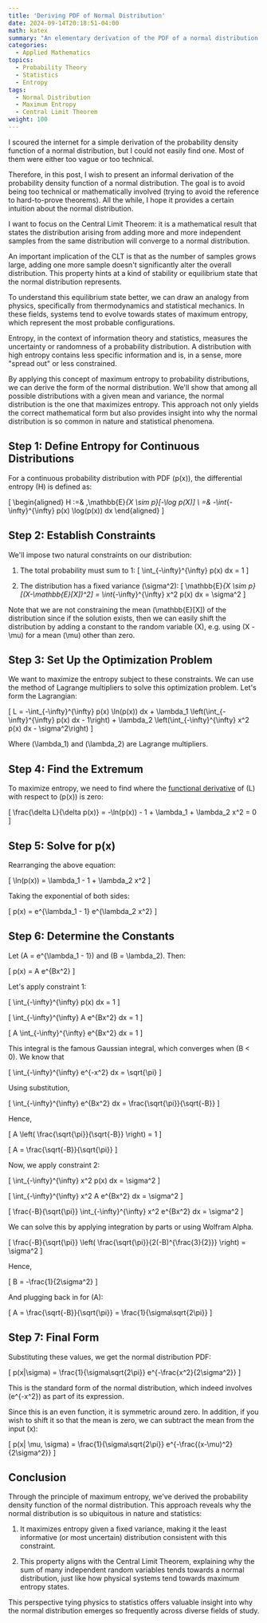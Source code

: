 ```yaml
---
title: 'Deriving PDF of Normal Distribution'
date: 2024-09-14T20:18:51-04:00
math: katex
summary: "An elementary derivation of the PDF of a normal distribution."
categories:
  - Applied Mathematics
topics:
  - Probability Theory
  - Statistics
  - Entropy
tags:
  - Normal Distribution
  - Maximum Entropy
  - Central Limit Theorem
weight: 100
---
```


I scoured the internet for a simple derivation of the probability density function of a normal distribution, but I could not easily find one. Most of them were either too vague or too technical.

Therefore, in this post, I wish to present an informal derivation of the probability density function of a normal distribution. The goal is to avoid being too technical or mathematically involved (trying to avoid the reference to hard-to-prove theorems). All the while, I hope it provides a certain intuition about the normal distribution.

I want to focus on the Central Limit Theorem: it is a mathematical result that states the distribution arising from adding more and more independent samples from the same distribution will converge to a normal distribution.

An important implication of the CLT is that as the number of samples grows large, adding one more sample doesn't significantly alter the overall distribution. This property hints at a kind of stability or equilibrium state that the normal distribution represents.

To understand this equilibrium state better, we can draw an analogy from physics, specifically from thermodynamics and statistical mechanics. In these fields, systems tend to evolve towards states of maximum entropy, which represent the most probable configurations.

Entropy, in the context of information theory and statistics, measures the uncertainty or randomness of a probability distribution. A distribution with high entropy contains less specific information and is, in a sense, more "spread out" or less constrained.

By applying this concept of maximum entropy to probability distributions, we can derive the form of the normal distribution. We'll show that among all possible distributions with a given mean and variance, the normal distribution is the one that maximizes entropy. This approach not only yields the correct mathematical form but also provides insight into why the normal distribution is so common in nature and statistical phenomena.

## Step 1: Define Entropy for Continuous Distributions

For a continuous probability distribution with PDF \(p(x)\), the differential entropy \(H\) is defined as:

\[
\begin{aligned}
H :=& \,\mathbb{E}_{X \sim p}[-\log p(X)] \\
=& -\int_{-\infty}^{\infty} p(x) \log(p(x)) dx
\end{aligned}
\]

## Step 2: Establish Constraints

We'll impose two natural constraints on our distribution:

1. The total probability must sum to 1:
   \[
   \int_{-\infty}^{\infty} p(x) dx = 1
   \]

2. The distribution has a fixed variance \(\sigma^2\):
   \[
   \mathbb{E}_{X \sim p}[(X-\mathbb{E}[X])^2] = \int_{-\infty}^{\infty} x^2 p(x) dx = \sigma^2
   \]

Note that we are not constraining the mean \(\mathbb{E}[X]\) of the distribution since if the solution exists, then we can easily shift the distribution by adding a constant to the random variable \(X\), e.g. using \(X - \mu\) for a mean \(\mu\) other than zero.

## Step 3: Set Up the Optimization Problem

We want to maximize the entropy subject to these constraints. We can use the method of Lagrange multipliers to solve this optimization problem. Let's form the Lagrangian:

\[
L = -\int_{-\infty}^{\infty} p(x) \ln(p(x)) dx + \lambda_1 \left(\int_{-\infty}^{\infty} p(x) dx - 1\right) + \lambda_2 \left(\int_{-\infty}^{\infty} x^2 p(x) dx - \sigma^2\right)
\]

Where \(\lambda_1\) and \(\lambda_2\) are Lagrange multipliers.

## Step 4: Find the Extremum

To maximize entropy, we need to find where the [functional derivative](https://en.wikipedia.org/wiki/Functional_derivative) of \(L\) with respect to \(p(x)\) is zero:

\[
\frac{\delta L}{\delta p(x)} = -\ln(p(x)) - 1 + \lambda_1 + \lambda_2 x^2 = 0
\]

## Step 5: Solve for p(x)

Rearranging the above equation:

\[
\ln(p(x)) = \lambda_1 - 1 + \lambda_2 x^2
\]

Taking the exponential of both sides:

\[
p(x) = e^{\lambda_1 - 1} e^{\lambda_2 x^2}
\]

## Step 6: Determine the Constants

Let \(A = e^{\lambda_1 - 1}\) and \(B = \lambda_2\). Then:

\[
p(x) = A e^{Bx^2}
\]

Let's apply constraint 1:

\[
\int_{-\infty}^{\infty} p(x) dx = 1
\]

\[
\int_{-\infty}^{\infty} A e^{Bx^2} dx = 1
\]

\[
A \int_{-\infty}^{\infty} e^{Bx^2} dx = 1
\]

This integral is the famous Gaussian integral, which converges when \(B < 0\). We know that

\[
\int_{-\infty}^{\infty} e^{-x^2} dx = \sqrt{\pi}
\]

Using substitution,

\[
\int_{-\infty}^{\infty} e^{Bx^2} dx = \frac{\sqrt{\pi}}{\sqrt{-B}}
\]

Hence,

\[
A \left( \frac{\sqrt{\pi}}{\sqrt{-B}} \right) = 1
\]

\[
A = \frac{\sqrt{-B}}{\sqrt{\pi}}
\]

Now, we apply constraint 2:

\[
\int_{-\infty}^{\infty} x^2 p(x) dx = \sigma^2
\]

\[
\int_{-\infty}^{\infty} x^2 A e^{Bx^2} dx = \sigma^2
\]

\[
\frac{-B}{\sqrt{\pi}} \int_{-\infty}^{\infty} x^2 e^{Bx^2} dx = \sigma^2
\]

We can solve this by applying integration by parts or using Wolfram Alpha.

\[
\frac{-B}{\sqrt{\pi}} \left( \frac{\sqrt{\pi}}{2(-B)^{\frac{3}{2}}} \right) = \sigma^2
\]

Hence,

\[
B = -\frac{1}{2\sigma^2}
\]

And plugging back in for \(A\):

\[
A = \frac{\sqrt{-B}}{\sqrt{\pi}} = \frac{1}{\sigma\sqrt{2\pi}}
\]
## Step 7: Final Form

Substituting these values, we get the normal distribution PDF:

\[
p(x|\sigma) = \frac{1}{\sigma\sqrt{2\pi}} e^{-\frac{x^2}{2\sigma^2}}
\]

This is the standard form of the normal distribution, which indeed involves \(e^{-x^2}\) as part of its expression.

Since this is an even function, it is symmetric around zero. In addition, if you wish to shift it so that the mean is zero, we can subtract the mean from the input \(x\):

\[
p(x| \mu, \sigma) = \frac{1}{\sigma\sqrt{2\pi}} e^{-\frac{(x-\mu)^2}{2\sigma^2}}
\]

## Conclusion

Through the principle of maximum entropy, we've derived the probability density function of the normal distribution. This approach reveals why the normal distribution is so ubiquitous in nature and statistics:

1. It maximizes entropy given a fixed variance, making it the least informative (or most uncertain) distribution consistent with this constraint.

2. This property aligns with the Central Limit Theorem, explaining why the sum of many independent random variables tends towards a normal distribution, just like how physical systems tend towards maximum entropy states.

This perspective tying physics to statistics offers valuable insight into why the normal distribution emerges so frequently across diverse fields of study.